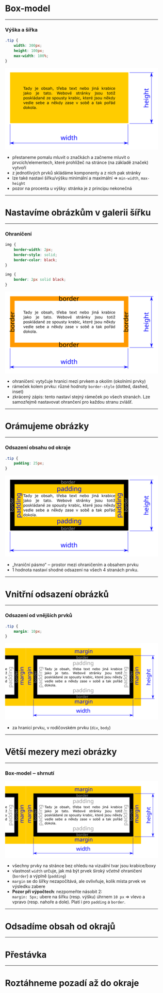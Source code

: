 <!-- .slide: data-state="c-slide-inter" -->

# Box-model

----

### Výška a šířka

```css
.tip {
	width: 300px;
	height: 100px;
    max-width: 100%;
}
```
<!-- .element: class="c-text-sm " contenteditable="true" -->

<img src="img/box-model-width-height.svg" style="border:0 none;box-shadow:none;">

>>>
* přestaneme pomalu mluvit o značkách a začneme mluvit o prvcích/elementech, které prohlížeč na stránce (na základě značek) vytvoří
* z jednotlivých prvků skládáme komponenty a z nich pak stránky
* lze také nastavi šířku/výšku minimální a maximální => `min-width`, `max-height`
* pozor na procenta u výšky: stránka je z principu nekonečná


----

<!-- .slide: data-state="c-slide-task" -->

# Nastavíme obrázkům v galerii šířku

----

### Ohraničení

```css
img {
	border-width: 2px;
	border-style: solid;
	border-color: black;
}
```

<!-- .element: class="c-text-xs fragment" contenteditable="true" -->

```css
img {
	border: 2px solid black;
}

```
<!-- .element: class="c-text-sm fragment" contenteditable="true" -->

<img class="fragment" src="img/box-model-border.svg" style="border:0 none;box-shadow:none;">


>>>
* ohraničení: vytyčuje hranici mezi prvkem a okolím (okolními prvky)
* rámeček kolem prvku: různé hodnoty `border-style` (dotted, dashed, inset)
* zkrácený zápis: tento nastaví stejný rámeček po všech stranách. Lze samozřejmě nastavovat ohrančení pro každou stranu zvlášť.

----

<!-- .slide: data-state="c-slide-task" -->

# Orámujeme obrázky

----

### Odsazení obsahu od okraje

```css
.tip {
	padding: 25px;
}
```
<!-- .element: class="c-text-md " contenteditable="true" -->

<img src="img/box-model-padding.svg" style="border:0 none;box-shadow:none;">

>>>
* „hraniční pásmo“ ‒ prostor mezi ohraničením a obsahem prvku
* 1 hodnota nastaví shodné odsazení na všech 4 stranách prvku.

----

<!-- .slide: data-state="c-slide-task" -->

# Vnitřní odsazení obrázků

----

### Odsazení od vnějších prvků

```css
.tip {
	margin: 10px;
}
```
<!-- .element: class="c-text-md " contenteditable="true" -->

<img src="img/box-model-margin.svg" style="border:0 none;box-shadow:none;">

>>>
* za hranicí prvku, v rodičovském prvku (`div`, `body`)

----

<!-- .slide: data-state="c-slide-task" -->

# Větší mezery mezi obrázky

----

### Box-model ‒ shrnutí

<img src="img/box-model-margin.svg" style="border:0 none;box-shadow:none;">

>>>
* všechny prvky na stránce bez ohledu na vizuální tvar jsou krabice/boxy
* vlastnost `width` určuje, jak má být prvek široký *včetně* ohraničení (`border`) a výplně (`padding`)
* `margin` se do šířky nezapočítává, ale ovlivňuje, kolik místa prvek ve výsledku zabere
* **Pozor při výpočtech**: nezpomeňte násobit 2: <br>
	`margin: 5px;` ubere na šířku (resp. výšku) úhrnem `10 px` => vlevo a vpravo (resp. nahoře a dole). Platí i pro `padding` a `border`.

----

<!-- .slide: data-state="c-slide-task" -->

# Odsadíme obsah od okrajů

----

# Přestávka

<!-- .slide: data-state="c-slide-break" -->


----

<!-- .slide: data-state="c-slide-task" -->

# Roztáhneme pozadí až do okraje
